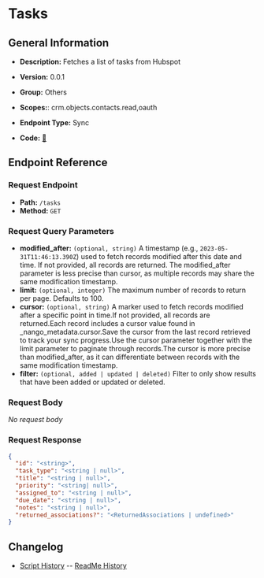 # Tasks

## General Information

- **Description:** Fetches a list of tasks from Hubspot

- **Version:** 0.0.1
- **Group:** Others
- **Scopes:**: crm.objects.contacts.read,oauth
- **Endpoint Type:** Sync
- **Code:** [🔗](https://github.com/NangoHQ/integration-templates/tree/main/integrations/hubspot/syncs/tasks.ts)

## Endpoint Reference

### Request Endpoint

- **Path:** `/tasks`
- **Method:** `GET`

### Request Query Parameters

- **modified_after:** `(optional, string)` A timestamp (e.g., `2023-05-31T11:46:13.390Z`) used to fetch records modified after this date and time. If not provided, all records are returned. The modified_after parameter is less precise than cursor, as multiple records may share the same modification timestamp.
- **limit:** `(optional, integer)` The maximum number of records to return per page. Defaults to 100.
- **cursor:** `(optional, string)` A marker used to fetch records modified after a specific point in time.If not provided, all records are returned.Each record includes a cursor value found in _nango_metadata.cursor.Save the cursor from the last record retrieved to track your sync progress.Use the cursor parameter together with the limit parameter to paginate through records.The cursor is more precise than modified_after, as it can differentiate between records with the same modification timestamp.
- **filter:** `(optional, added | updated | deleted)` Filter to only show results that have been added or updated or deleted.

### Request Body

_No request body_

### Request Response

```json
{
  "id": "<string>",
  "task_type": "<string | null>",
  "title": "<string | null>",
  "priority": "<string| null>",
  "assigned_to": "<string | null>",
  "due_date": "<string | null>",
  "notes": "<string | null>",
  "returned_associations?": "<ReturnedAssociations | undefined>"
}
```

## Changelog

- [Script History](https://github.com/NangoHQ/integration-templates/commits/main/integrations/hubspot/syncs/tasks.ts)
-- [ReadMe History](https://github.com/NangoHQ/integration-templates/commits/main/integrations/hubspot/syncs/tasks.md)
